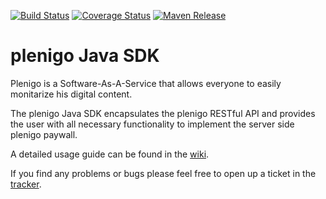 [![Build Status](https://secure.travis-ci.org/plenigo/plenigo_java_sdk.png?branch=master)](https://travis-ci.org/plenigo/plenigo_java_sdk) [![Coverage Status](https://coveralls.io/repos/plenigo/plenigo_java_sdk/badge.svg)](https://coveralls.io/r/plenigo/plenigo_java_sdk) [![Maven Release](https://img.shields.io/maven-central/v/com.plenigo/java-sdk.svg)](http://mvnrepository.com/artifact/com.plenigo/java-sdk)

plenigo Java SDK
===============
Plenigo is a Software-As-A-Service that allows everyone to easily monitarize his digital content.

The plenigo Java SDK encapsulates the plenigo RESTful API and provides the user with all necessary functionality to implement the server side plenigo paywall.

A detailed usage guide can be found in the [wiki](https://github.com/plenigo/plenigo_java_sdk/wiki).

If you find any problems or bugs please feel free to open up a ticket in the [tracker](https://github.com/plenigo/plenigo_java_sdk/issues).
